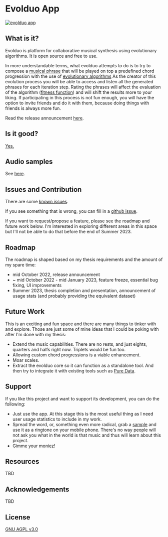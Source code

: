 # Evolduo App

[![evolduo app](https://github.com/kongeor/evolduo-app/actions/workflows/evolduo_app.yml/badge.svg)](https://github.com/kongeor/evolduo-app/actions/workflows/evolduo_app.yml)

## What is it?

Evolduo is platform for collaborative musical synthesis using evolutionary algorithms. It is open source and free to use.

In more understandable terms, what evolduo attempts to do is to try to compose a [musical phrase](https://en.wikipedia.org/wiki/Phrase_(music))
that will be played on top a predefined chord progression with the use of [evolutionary algorithms](https://en.wikipedia.org/wiki/Evolutionary_algorithm)
As the creator of this evolution process you will be able to access and listen all the generated phrases for each iteration
step. Rating the phrases will affect the evaluation of the algorithm ([fitness function](https://en.wikipedia.org/wiki/Fitness_function))
and will shift the results more to your liking. If participating in this process is not fun enough, you will have the
option to invite friends and do it with them, because doing things with friends is always more fun.

Read the release announcement [here](#).


## Is it good?

[Yes.](https://news.ycombinator.com/item?id=3067434)


## Audio samples

See [here](https://evolduo.cons.gr/samples).


## Issues and Contribution

There are some [known issues](https://github.com/kongeor/evolduo-app/blob/main/doc/known_issues.md).

If you see something that is wrong, you can fill in a [github issue](https://github.com/kongeor/evolduo-app/issues).

If you want to request/propose a feature, please see the roadmap and future work below. I'm interested in exploring different areas in
this space but I'll not be able to do that before the end of Summer 2023.



## Roadmap

The roadmap is shaped based on my thesis requirements and the amount of my spare time:

- mid October 2022, release announcement 
- ~ mid October 2022 - mid January 2023, feature freeze, essential bug fixing, UI improvements 
- Summer 2023, thesis completion and presentation, announcement of usage stats (and probably providing the equivalent dataset)


## Future Work

This is an exciting and fun space and there are many things to tinker with and explore. Those are just some of mine
ideas that I could be poking with after I'm done with my thesis:

- Extend the music capabilities. There are no rests, and just eights, quarters and halfs right now. Triplets would be fun too.
- Allowing custom chord progressions is a viable enhancement. 
- Moar scales.
- Extract the evolduo core so it can function as a standalone tool. And then try to integrate it with existing tools
such as [Pure Data](https://puredata.info/).


## Support

If you like this project and want to support its development, you can do the following:

- Just use the app. At this stage this is the most useful thing as I need user usage statistics to include in my work.
- Spread the word, or, something even more radical, grab a [sample](https://evolduo.cons.gr/samples) and use it as a ringtone on your
mobile phone. There's no way people will not ask you what in the world is that music and thus will learn about this project.
- Gimme your moniez!

## Resources

TBD


## Acknowledgements

TBD


## License

[GNU AGPL v3.0](LICENSE)








